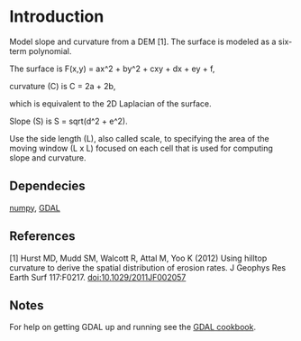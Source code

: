 Introduction
============
Model slope and curvature from a DEM [1]. The surface is modeled as a six-term polynomial. 

The surface is
F(x,y) = ax^2 + by^2 + cxy + dx + ey + f,

curvature (C) is 
C = 2a + 2b,

which is equivalent to the 2D Laplacian of the surface.

Slope (S) is
S = sqrt(d^2 + e^2).

Use the side length (L), also called scale, to specifying the area of the moving window (L x L) focused on each cell that is used for computing slope and curvature.

Dependecies
---------
<a href="www.numpy.org">numpy</a>, <a href="http://trac.osgeo.org/gdal/wiki/GdalOgrInPython">GDAL</a>

References
---------
[1] Hurst MD, Mudd SM, Walcott R, Attal M, Yoo K (2012) Using hilltop curvature to derive the spatial distribution of erosion rates. J Geophys Res Earth Surf 117:F0217. <a href="http://doi:10.1029/2011JF002057">doi:10.1029/2011JF002057</a>


Notes
---------
For help on getting GDAL up and running see the <a href="http://pcjericks.github.io/py-gdalogr-cookbook/">GDAL cookbook</a>.